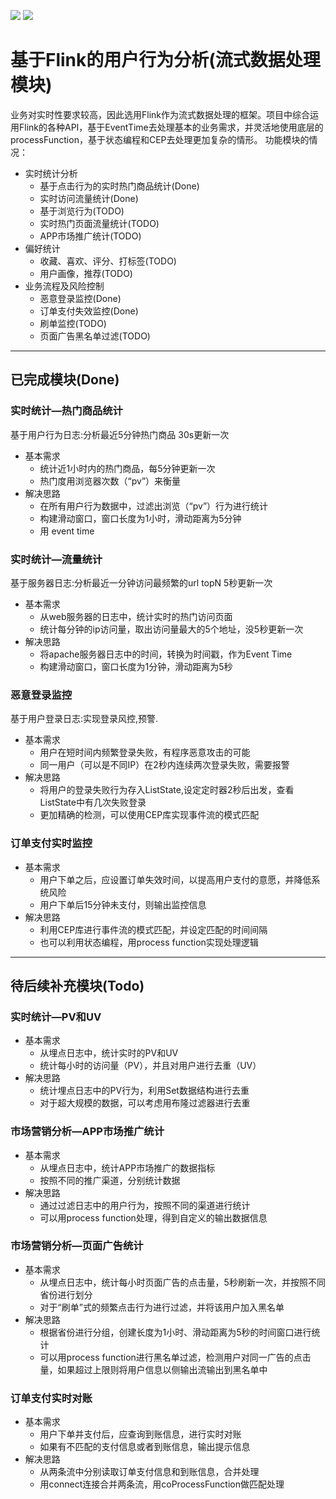 [![](https://img.shields.io/badge/Plugin-Flink-brightgreen)](https://flink.apache.org/) [![](https://img.shields.io/badge/Plugin-Kafka-brightgreen)](http://kafka.apache.org/)
# 基于Flink的用户行为分析(流式数据处理模块)
业务对实时性要求较高，因此选用Flink作为流式数据处理的框架。项目中综合运用Flink的各种API，基于EventTime去处理基本的业务需求，并灵活地使用底层的processFunction，基于状态编程和CEP去处理更加复杂的情形。
功能模块的情况：
- 实时统计分析
  - 基于点击行为的实时热门商品统计(Done)
  - 实时访问流量统计(Done)
  - 基于浏览行为(TODO)
  - 实时热门页面流量统计(TODO)
  - APP市场推广统计(TODO)
- 偏好统计
  - 收藏、喜欢、评分、打标签(TODO)
  - 用户画像，推荐(TODO)
- 业务流程及风险控制
  - 恶意登录监控(Done)
  - 订单支付失效监控(Done)
  - 刷单监控(TODO)
  - 页面广告黑名单过滤(TODO)

--- 
## 已完成模块(Done)
### 实时统计—热门商品统计
基于用户行为日志:分析最近5分钟热门商品 30s更新一次
- 基本需求
  - 统计近1小时内的热门商品，每5分钟更新一次
  - 热门度用浏览器次数（“pv”）来衡量
- 解决思路
  - 在所有用户行为数据中，过滤出浏览（“pv”）行为进行统计
  - 构建滑动窗口，窗口长度为1小时，滑动距离为5分钟
  - 用 event time
  
### 实时统计—流量统计
基于服务器日志:分析最近一分钟访问最频繁的url topN 5秒更新一次
- 基本需求
  - 从web服务器的日志中，统计实时的热门访问页面
  - 统计每分钟的ip访问量，取出访问量最大的5个地址，没5秒更新一次
- 解决思路
  - 将apache服务器日志中的时间，转换为时间戳，作为Event Time
  - 构建滑动窗口，窗口长度为1分钟，滑动距离为5秒 
  
### 恶意登录监控
基于用户登录日志:实现登录风控,预警.
- 基本需求
  - 用户在短时间内频繁登录失败，有程序恶意攻击的可能
  - 同一用户（可以是不同IP）在2秒内连续两次登录失败，需要报警
- 解决思路
  - 将用户的登录失败行为存入ListState,设定定时器2秒后出发，查看ListState中有几次失败登录
  - 更加精确的检测，可以使用CEP库实现事件流的模式匹配
  
### 订单支付实时监控
- 基本需求
  - 用户下单之后，应设置订单失效时间，以提高用户支付的意愿，并降低系统风险
  - 用户下单后15分钟未支付，则输出监控信息
- 解决思路
  - 利用CEP库进行事件流的模式匹配，并设定匹配的时间间隔
  - 也可以利用状态编程，用process function实现处理逻辑
---
## 待后续补充模块(Todo)
### 实时统计—PV和UV
- 基本需求
  - 从埋点日志中，统计实时的PV和UV
  - 统计每小时的访问量（PV），并且对用户进行去重（UV）
- 解决思路
  - 统计埋点日志中的PV行为，利用Set数据结构进行去重
  - 对于超大规模的数据，可以考虑用布隆过滤器进行去重

### 市场营销分析—APP市场推广统计
- 基本需求
  - 从埋点日志中，统计APP市场推广的数据指标
  - 按照不同的推广渠道，分别统计数据
- 解决思路
  - 通过过滤日志中的用户行为，按照不同的渠道进行统计
  - 可以用process function处理，得到自定义的输出数据信息
  
### 市场营销分析—页面广告统计
- 基本需求
  - 从埋点日志中，统计每小时页面广告的点击量，5秒刷新一次，并按照不同省份进行划分
  - 对于“刷单”式的频繁点击行为进行过滤，并将该用户加入黑名单
- 解决思路
  - 根据省份进行分组，创建长度为1小时、滑动距离为5秒的时间窗口进行统计
  - 可以用process function进行黑名单过滤，检测用户对同一广告的点击量，如果超过上限则将用户信息以侧输出流输出到黑名单中

### 订单支付实时对账
- 基本需求
  - 用户下单并支付后，应查询到账信息，进行实时对账
  - 如果有不匹配的支付信息或者到账信息，输出提示信息
- 解决思路
  - 从两条流中分别读取订单支付信息和到账信息，合并处理
  - 用connect连接合并两条流，用coProcessFunction做匹配处理

